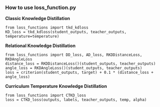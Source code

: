### How to use loss_function.py 

__Classic Knowledge Distillation__
```
from loss_functions import tkd_kdloss
KD_loss = tkd_kdloss(student_outputs, teacher_outputs, temperature=temperature)
```

__Relational Knowledge Distillation__
```
from loss_functions import DD_loss, AD_loss, RKDDistanceLoss, RKDAngleLoss
distance_loss = RKDDistanceLoss()(student_outputs, teacher_outputs)
angle_loss = RKDAngleLoss()(student_outputs, teacher_outputs)
loss = criterion(student_outputs, target) + 0.1 * (distance_loss + angle_loss)
```

__Curriculum Temperature Knowledge Distillation__
```
from loss_functions import CTKD_loss
loss = CTKD_loss(outputs, labels, teacher_outputs, temp, alpha)
```

